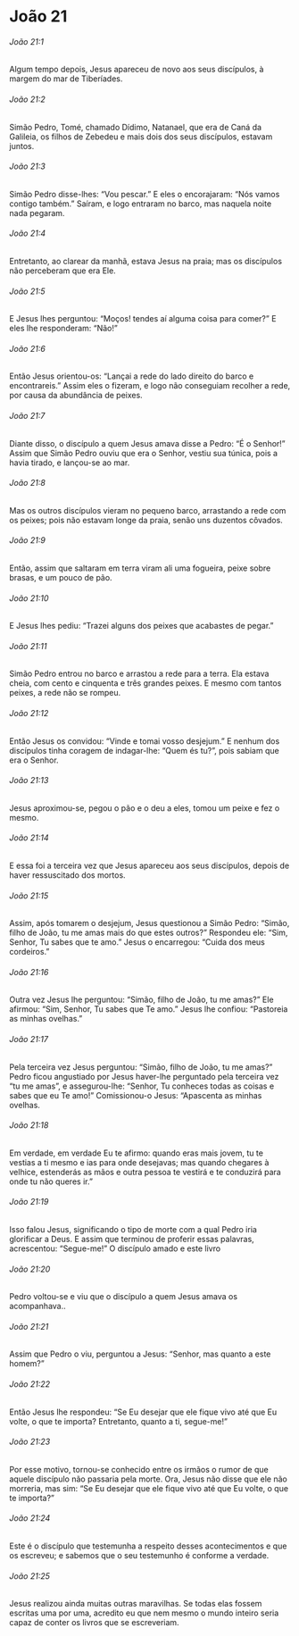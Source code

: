 # João 21

###### João 21:1

Algum tempo depois, Jesus apareceu de novo aos seus discípulos, à margem do mar de Tiberíades.

###### João 21:2

Simão Pedro, Tomé, chamado Dídimo, Natanael, que era de Caná da Galileia, os filhos de Zebedeu e mais dois dos seus discípulos, estavam juntos.

###### João 21:3

Simão Pedro disse-lhes: “Vou pescar.” E eles o encorajaram: “Nós vamos contigo também.” Saíram, e logo entraram no barco, mas naquela noite nada pegaram.

###### João 21:4

Entretanto, ao clarear da manhã, estava Jesus na praia; mas os discípulos não perceberam que era Ele.

###### João 21:5

E Jesus lhes perguntou: “Moços! tendes aí alguma coisa para comer?” E eles lhe responderam: “Não!”

###### João 21:6

Então Jesus orientou-os: “Lançai a rede do lado direito do barco e encontrareis.” Assim eles o fizeram, e logo não conseguiam recolher a rede, por causa da abundância de peixes.

###### João 21:7

Diante disso, o discípulo a quem Jesus amava disse a Pedro: “É o Senhor!” Assim que Simão Pedro ouviu que era o Senhor, vestiu sua túnica, pois a havia tirado, e lançou-se ao mar.

###### João 21:8

Mas os outros discípulos vieram no pequeno barco, arrastando a rede com os peixes; pois não estavam longe da praia, senão uns duzentos côvados.

###### João 21:9

Então, assim que saltaram em terra viram ali uma fogueira, peixe sobre brasas, e um pouco de pão.

###### João 21:10

E Jesus lhes pediu: “Trazei alguns dos peixes que acabastes de pegar.”

###### João 21:11

Simão Pedro entrou no barco e arrastou a rede para a terra. Ela estava cheia, com cento e cinquenta e três grandes peixes. E mesmo com tantos peixes, a rede não se rompeu.

###### João 21:12

Então Jesus os convidou: “Vinde e tomai vosso desjejum.” E nenhum dos discípulos tinha coragem de indagar-lhe: “Quem és tu?”, pois sabiam que era o Senhor.

###### João 21:13

Jesus aproximou-se, pegou o pão e o deu a eles, tomou um peixe e fez o mesmo.

###### João 21:14

E essa foi a terceira vez que Jesus apareceu aos seus discípulos, depois de haver ressuscitado dos mortos.

###### João 21:15

Assim, após tomarem o desjejum, Jesus questionou a Simão Pedro: “Simão, filho de João, tu me amas mais do que estes outros?” Respondeu ele: “Sim, Senhor, Tu sabes que te amo.” Jesus o encarregou: “Cuida dos meus cordeiros.”

###### João 21:16

Outra vez Jesus lhe perguntou: “Simão, filho de João, tu me amas?” Ele afirmou: “Sim, Senhor, Tu sabes que Te amo.” Jesus lhe confiou: “Pastoreia as minhas ovelhas.”

###### João 21:17

Pela terceira vez Jesus perguntou: “Simão, filho de João, tu me amas?” Pedro ficou angustiado por Jesus haver-lhe perguntado pela terceira vez “tu me amas”, e assegurou-lhe: “Senhor, Tu conheces todas as coisas e sabes que eu Te amo!” Comissionou-o Jesus: “Apascenta as minhas ovelhas.

###### João 21:18

Em verdade, em verdade Eu te afirmo: quando eras mais jovem, tu te vestias a ti mesmo e ias para onde desejavas; mas quando chegares à velhice, estenderás as mãos e outra pessoa te vestirá e te conduzirá para onde tu não queres ir.”

###### João 21:19

Isso falou Jesus, significando o tipo de morte com a qual Pedro iria glorificar a Deus. E assim que terminou de proferir essas palavras, acrescentou: “Segue-me!” O discípulo amado e este livro

###### João 21:20

Pedro voltou-se e viu que o discípulo a quem Jesus amava os acompanhava..

###### João 21:21

Assim que Pedro o viu, perguntou a Jesus: “Senhor, mas quanto a este homem?”

###### João 21:22

Então Jesus lhe respondeu: “Se Eu desejar que ele fique vivo até que Eu volte, o que te importa? Entretanto, quanto a ti, segue-me!”

###### João 21:23

Por esse motivo, tornou-se conhecido entre os irmãos o rumor de que aquele discípulo não passaria pela morte. Ora, Jesus não disse que ele não morreria, mas sim: “Se Eu desejar que ele fique vivo até que Eu volte, o que te importa?”

###### João 21:24

Este é o discípulo que testemunha a respeito desses acontecimentos e que os escreveu; e sabemos que o seu testemunho é conforme a verdade.

###### João 21:25

Jesus realizou ainda muitas outras maravilhas. Se todas elas fossem escritas uma por uma, acredito eu que nem mesmo o mundo inteiro seria capaz de conter os livros que se escreveriam.

